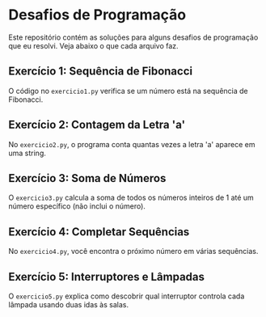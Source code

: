 # Desafios de Programação

Este repositório contém as soluções para alguns desafios de programação que eu resolvi. Veja abaixo o que cada arquivo faz.

## Exercício 1: Sequência de Fibonacci

O código no `exercicio1.py` verifica se um número está na sequência de Fibonacci.

## Exercício 2: Contagem da Letra 'a'

No `exercicio2.py`, o programa conta quantas vezes a letra 'a' aparece em uma string.

## Exercício 3: Soma de Números

O `exercicio3.py` calcula a soma de todos os números inteiros de 1 até um número específico (não inclui o número).

## Exercício 4: Completar Sequências

No `exercicio4.py`, você encontra o próximo número em várias sequências. 

## Exercício 5: Interruptores e Lâmpadas

O `exercicio5.py` explica como descobrir qual interruptor controla cada lâmpada usando duas idas às salas.


